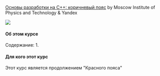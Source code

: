 [Основы разработки на C++: коричневый пояс](https://www.coursera.org/learn/c-plus-plus-brown) by Moscow Institute of Physics and Technology & Yandex

<p>
    <a href="https://www.coursera.org/learn/c-plus-plus-brown">
        <img src="https://github.com/VulpesCorsac/Coursera-Modern-C-plus-plus-development/blob/master/4%20-%20Brown%20belt/Logo4.jpg">
    </a>
</p>

#### Об этом курсе ####

Содержание:
1.

#### Для кого этот курс ####
Этот курс является продолжением "Красного пояса"